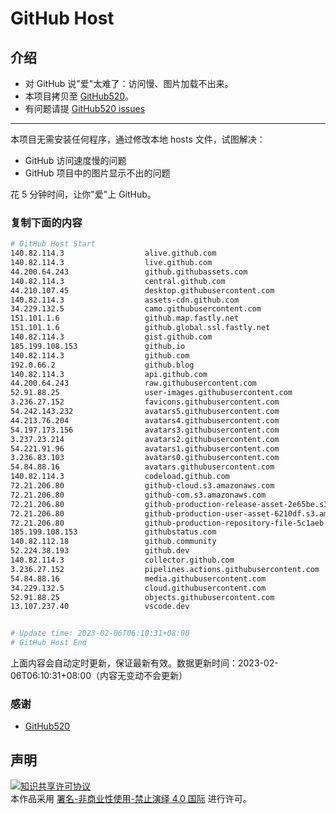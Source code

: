# GitHub Host
## 介绍
- 对 GitHub 说"爱"太难了：访问慢、图片加载不出来。
- 本项目拷贝至 [GitHub520](https://github.com/521xueweihan/GitHub520)。
- 有问题请提 [GitHub520 issues](https://github.com/521xueweihan/GitHub520/issues/new)

---

本项目无需安装任何程序，通过修改本地 hosts 文件，试图解决：
- GitHub 访问速度慢的问题
- GitHub 项目中的图片显示不出的问题

花 5 分钟时间，让你"爱"上 GitHub。

### 复制下面的内容
```bash
# GitHub Host Start
140.82.114.3                  alive.github.com
140.82.114.3                  live.github.com
44.200.64.243                 github.githubassets.com
140.82.114.3                  central.github.com
44.210.107.45                 desktop.githubusercontent.com
140.82.114.3                  assets-cdn.github.com
34.229.132.5                  camo.githubusercontent.com
151.101.1.6                   github.map.fastly.net
151.101.1.6                   github.global.ssl.fastly.net
140.82.114.3                  gist.github.com
185.199.108.153               github.io
140.82.114.3                  github.com
192.0.66.2                    github.blog
140.82.114.3                  api.github.com
44.200.64.243                 raw.githubusercontent.com
52.91.88.25                   user-images.githubusercontent.com
3.236.27.152                  favicons.githubusercontent.com
54.242.143.232                avatars5.githubusercontent.com
44.213.76.204                 avatars4.githubusercontent.com
54.197.173.156                avatars3.githubusercontent.com
3.237.23.214                  avatars2.githubusercontent.com
54.221.91.96                  avatars1.githubusercontent.com
3.236.83.103                  avatars0.githubusercontent.com
54.84.88.16                   avatars.githubusercontent.com
140.82.114.3                  codeload.github.com
72.21.206.80                  github-cloud.s3.amazonaws.com
72.21.206.80                  github-com.s3.amazonaws.com
72.21.206.80                  github-production-release-asset-2e65be.s3.amazonaws.com
72.21.206.80                  github-production-user-asset-6210df.s3.amazonaws.com
72.21.206.80                  github-production-repository-file-5c1aeb.s3.amazonaws.com
185.199.108.153               githubstatus.com
140.82.112.18                 github.community
52.224.38.193                 github.dev
140.82.114.3                  collector.github.com
3.236.27.152                  pipelines.actions.githubusercontent.com
54.84.88.16                   media.githubusercontent.com
34.229.132.5                  cloud.githubusercontent.com
52.91.88.25                   objects.githubusercontent.com
13.107.237.40                 vscode.dev


# Update time: 2023-02-06T06:10:31+08:00
# GitHub Host End

```
上面内容会自动定时更新，保证最新有效。数据更新时间：2023-02-06T06:10:31+08:00（内容无变动不会更新）

### 感谢

- [GitHub520](https://github.com/521xueweihan/GitHub520)

## 声明
<a rel="license" href="https://creativecommons.org/licenses/by-nc-nd/4.0/deed.zh"><img alt="知识共享许可协议" style="border-width: 0" src="https://licensebuttons.net/l/by-nc-nd/4.0/88x31.png"></a><br>本作品采用 <a rel="license" href="https://creativecommons.org/licenses/by-nc-nd/4.0/deed.zh">署名-非商业性使用-禁止演绎 4.0 国际</a> 进行许可。